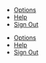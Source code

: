 <ul class="au-link-list">
  <li><a class="js-focus-me" href="#">Options</a></li>
  <li><a class="js-focus-me" href="#">Help</a></li>
  <li><a class="js-focus-me" href="#">Sign Out</a></li>
</ul>
<div class="au-body au-body--dark">
  <ul class="au-link-list">
  	<li><a class="js-focus-me" href="#">Options</a></li>
  	<li><a class="js-focus-me" href="#">Help</a></li>
  	<li><a class="js-focus-me" href="#">Sign Out</a></li>
  </ul>
</div>
